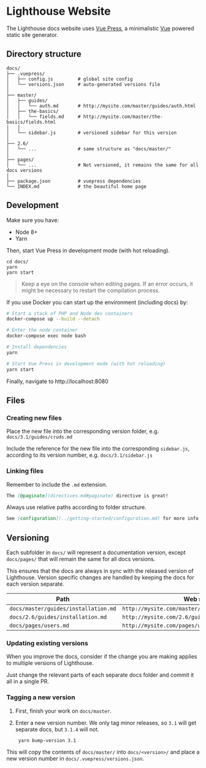 # Lighthouse Website

The Lighthouse docs website uses [Vue Press](https://vuepress.vuejs.org),
a minimalistic [Vue](https://vuejs.org/) powered static site generator.

## Directory structure

```
docs/
├── .vuepress/            
│   ├── config.js         # global site config
│   └── versions.json     # auto-generated versions file
│
├── master/               
│   ├── guides/         
│   │   └── auth.md       # http://mysite.com/master/guides/auth.html
│   ├── the-basics/         
│   │   └── fields.md     # http://mysite.com/master/the-basics/fields.html
│   │ 
│   └── sidebar.js        # versioned sidebar for this version   
│
├── 2.6/               
│   └── ...               # same structure as "docs/master/"
│
├── pages/
│   └── ...               # Not versioned, it remains the same for all docs versions
│
├── package.json          # vuepress dependencies
└── INDEX.md              # the beautiful home page
```

## Development

Make sure you have:

- Node 8+
- Yarn 

Then, start Vue Press in development mode (with hot reloading).

    cd docs/
    yarn
    yarn start

> Keep a eye on the console when editing pages.
If an error occurs, it might be necessary to restart the compilation process.

If you use Docker you can start up the environment (including docs) by:

```bash
# Start a stack of PHP and Node dev containers
docker-compose up --build --detach

# Enter the node container
docker-compose exec node bash

# Install dependencies
yarn

# Start Vue Press in development mode (with hot reloading)
yarn start
```

Finally, navigate to http://localhost:8080

## Files

### Creating new files

Place the new file into the corresponding version folder,
e.g. `docs/3.1/guides/cruds.md`
    
Include the reference for the new file into the corresponding `sidebar.js`,
according to its version number, e.g. `docs/3.1/sidebar.js`

### Linking files

Remember to include the `.md` extension. 

```md
The [@paginate](directives.md#paginate) directive is great!
```

Always use relative paths according to folder structure.

```md
See [configuration](../getting-started/configuration.md) for more info.
```

## Versioning

Each subfolder in `docs/` will represent a documentation version,
except `docs/pages/` that will remain the same for all docs versions. 

This ensures that the docs are always in sync with the released version of Lighthouse.
Version specific changes are handled by keeping the docs for each version separate.

| Path                                    | Web route                                           |
|-----------------------------------------|-----------------------------------------------------|
| `docs/master/guides/installation.md`    | `http://mysite.com/master/guides/installation.html` |
| `docs/2.6/guides/installation.md`       | `http://mysite.com/2.6/guides/installation.html`    |
| `docs/pages/users.md`                   | `http://mysite.com/pages/users.html`    |

### Updating existing versions

When you improve the docs, consider if the change you are making applies to
multiple versions of Lighthouse.

Just change the relevant parts of each separate docs folder and commit it all
in a single PR.

### Tagging a new version

1. First, finish your work on `docs/master`.

1. Enter a new version number. We only tag minor releases, so `3.1` will get separate
docs, but `3.1.4` will not.

        yarn bump-version 3.1

This will copy the contents of `docs/master/` into `docs/<version>/`
and place a new version number in `docs/.vuepress/versions.json`.
